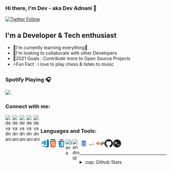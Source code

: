 ### Hi there,  I'm Dev - aka Dev Adnani 👋


[![Twitter Follow](https://img.shields.io/twitter/follow/AdnaniDev?color=1DA1F2&logo=twitter&style=for-the-badge)](https://twitter.com/intent/follow?original_referer=https%3A%2F%2Fgithub.com%2FAdnaniDev&screen_name=AdnaniDev)

## I'm a Developer & Tech enthusiast 
- 🌱I'm currently learning everything🤣
- 👯I'm looking to collaborate with other Developers
- 🥅2021 Goals : Contribute more to Open Source Projects
- ⚡Fun Fact : i love to play chess & listen to music


### Spotify Playing 🎧
<img src="https://spotify-github-profile.vercel.app/api/view?uid=31q2htrwql6h6qiqtpj4nci4fx3m&cover_image=false"/>

### Connect with me:


[<img align="left" alt="devadnani" width="22px" src="https://www.flaticon.com/svg/static/icons/svg/2991/2991144.svg"/>][gmail]
[<img align="left" alt="devadnani" width="22px" src="https://www.flaticon.com/svg/static/icons/svg/1409/1409945.svg"/>][linkedin]
[<img align="left" alt="devadnani" width="22px" src="https://www.flaticon.com/svg/static/icons/svg/1409/1409937.svg"/>][twitter]
[<img align="left" alt="devadnani" width="22px" src="https://www.flaticon.com/svg/static/icons/svg/1409/1409946.svg"/>][instagram]
[<img align="left" alt="devadnani" width="22px" src="https://www.flaticon.com/svg/static/icons/svg/1409/1409936.svg"/>][youtube]

<br />


### Languages and Tools:

<img align="left" alt="Visual Studio Code" width="26px" src="https://raw.githubusercontent.com/github/explore/80688e429a7d4ef2fca1e82350fe8e3517d3494d/topics/visual-studio-code/visual-studio-code.png" />
<img align="left" alt="HTML5" width="26px" src="https://raw.githubusercontent.com/github/explore/80688e429a7d4ef2fca1e82350fe8e3517d3494d/topics/html/html.png" />
<img align="left" alt="CSS3" width="26px" src="https://raw.githubusercontent.com/github/explore/80688e429a7d4ef2fca1e82350fe8e3517d3494d/topics/css/css.png" />
<img align="left" alt="java" width="22px" src="https://www.flaticon.com/svg/static/icons/svg/226/226777.svg"/>
<img align="left" alt="android" width="22px" src="https://www.flaticon.com/svg/static/icons/svg/226/226770.svg"/>
<img align="left" alt="SQL" width="26px" src="https://raw.githubusercontent.com/github/explore/80688e429a7d4ef2fca1e82350fe8e3517d3494d/topics/sql/sql.png" />
<img align="left" alt="MySQL" width="26px" src="https://raw.githubusercontent.com/github/explore/80688e429a7d4ef2fca1e82350fe8e3517d3494d/topics/mysql/mysql.png" />
<img align="left" alt="Git" width="26px" src="https://raw.githubusercontent.com/github/explore/80688e429a7d4ef2fca1e82350fe8e3517d3494d/topics/git/git.png" />
<img align="left" alt="GitHub" width="26px" src="https://raw.githubusercontent.com/github/explore/78df643247d429f6cc873026c0622819ad797942/topics/github/github.png" />
<img align="left" alt="Terminal" width="26px" src="https://raw.githubusercontent.com/github/explore/80688e429a7d4ef2fca1e82350fe8e3517d3494d/topics/terminal/terminal.png" />

<br />
<br />

---


<details>
  <summary>:zap: Github Stats</summary>

  <img align="left" alt="Dev-Adnani's Github Stats" src="https://github-readme-stats.codestackr.vercel.app/api?username=Dev-Adnani&amp;show_icons=true&amp;hide_border=true&amp;count_private=true" style="max-width:100%;">

</details>

[linkedin]:https://in.linkedin.com/in/dev-adnani
[youtube]:https://www.youtube.com/channel/UCUE21aTjkyEvfC5uT1EltXQ/
[instagram]: https://www.instagram.com/deeevvvvvvv_/
[twitter]:https://twitter.com/AdnaniDev
[gmail]:dev.adnani26@gmail.com


